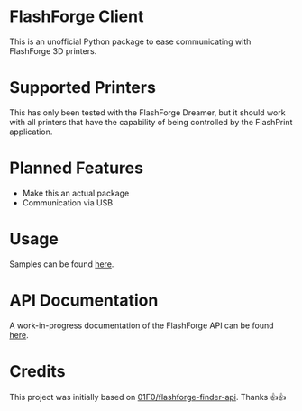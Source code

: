 # FlashForge Client

This is an unofficial Python package to ease communicating with FlashForge 3D printers.

# Supported Printers

This has only been tested with the FlashForge Dreamer, but it should work with all printers that have the capability of being controlled by the FlashPrint application.

# Planned Features

- Make this an actual package
- Communication via USB

# Usage

Samples can be found [here](/samples/).

# API Documentation

A work-in-progress documentation of the FlashForge API can be found [here](API.md).

# Credits

This project was initially based on [01F0/flashforge-finder-api](https://github.com/01F0/flashforge-finder-api). Thanks 👍👍
